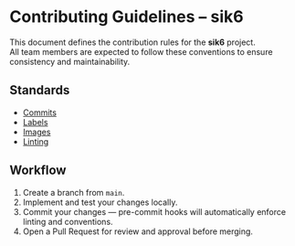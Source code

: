 # Contributing Guidelines – sik6

This document defines the contribution rules for the **sik6** project.  
All team members are expected to follow these conventions to ensure consistency and maintainability.

## Standards
- [Commits](./docs/conventions/commits.md)  
- [Labels](./docs/conventions/labels.md)  
- [Images](./docs/conventions/images.md)  
- [Linting](./docs/conventions/lint.md) 

## Workflow
1. Create a branch from `main`.  
2. Implement and test your changes locally.  
3. Commit your changes — pre-commit hooks will automatically enforce linting and conventions.  
4. Open a Pull Request for review and approval before merging.  
